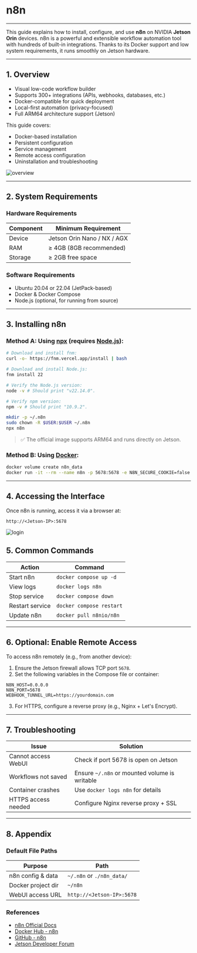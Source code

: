 # n8n  

---  

This guide explains how to install, configure, and use **n8n** on NVIDIA **Jetson Orin** devices. n8n is a powerful and extensible workflow automation tool with hundreds of built-in integrations. Thanks to its Docker support and low system requirements, it runs smoothly on Jetson hardware.  

---  

## 1. Overview  

- Visual low-code workflow builder  
- Supports 300+ integrations (APIs, webhooks, databases, etc.)  
- Docker-compatible for quick deployment  
- Local-first automation (privacy-focused)  
- Full ARM64 architecture support (Jetson)  

This guide covers:  

- Docker-based installation  
- Persistent configuration  
- Service management  
- Remote access configuration  
- Uninstallation and troubleshooting  

![overview](/img/NG45XX_n8n_overview.png)  

---  

## 2. System Requirements  

### Hardware Requirements  

| Component | Minimum Requirement               |  
| --------- | --------------------------------- |  
| Device    | Jetson Orin Nano / NX / AGX       |  
| RAM       | ≥ 4GB (8GB recommended)           |  
| Storage   | ≥ 2GB free space                  |  

### Software Requirements  

- Ubuntu 20.04 or 22.04 (JetPack-based)  
- Docker & Docker Compose  
- Node.js (optional, for running from source)  

---  

## 3. Installing n8n  

### Method A: Using [npx](https://docs.n8n.io/hosting/installation/npm/) (requires [Node.js](https://nodejs.org/en/download)):  

```bash  
# Download and install fnm:  
curl -o- https://fnm.vercel.app/install | bash  

# Download and install Node.js:  
fnm install 22  

# Verify the Node.js version:  
node -v # Should print "v22.14.0".  

# Verify npm version:  
npm -v # Should print "10.9.2".  
```  

```bash  
mkdir -p ~/.n8n  
sudo chown -R $USER:$USER ~/.n8n  
npx n8n  
```  

> ✅ The official image supports ARM64 and runs directly on Jetson.  

### Method B: Using [Docker](https://docs.n8n.io/hosting/installation/docker/):  

```bash  
docker volume create n8n_data  
docker run -it --rm --name n8n -p 5678:5678 -e N8N_SECURE_COOKIE=false -v n8n_data:/home/node/.n8n docker.n8n.io/n8nio/n8n  
```  

---  

## 4. Accessing the Interface  

Once n8n is running, access it via a browser at:  

```  
http://<Jetson-IP>:5678  
```  

![login](/img/n8n_login.png)  

## 5. Common Commands  

| Action          | Command                      |  
| --------------- | ---------------------------- |  
| Start n8n       | `docker compose up -d`       |  
| View logs       | `docker logs n8n`            |  
| Stop service    | `docker compose down`        |  
| Restart service | `docker compose restart`     |  
| Update n8n      | `docker pull n8nio/n8n`      |  

---  

## 6. Optional: Enable Remote Access  

To access n8n remotely (e.g., from another device):  

1. Ensure the Jetson firewall allows TCP port `5678`.  
2. Set the following variables in the Compose file or container:  

```env  
N8N_HOST=0.0.0.0  
N8N_PORT=5678  
WEBHOOK_TUNNEL_URL=https://yourdomain.com  
```  

3. For HTTPS, configure a reverse proxy (e.g., Nginx + Let's Encrypt).  

---  

## 7. Troubleshooting  

| Issue                | Solution                           |  
| -------------------- | ---------------------------------- |  
| Cannot access WebUI  | Check if port 5678 is open on Jetson |  
| Workflows not saved  | Ensure `~/.n8n` or mounted volume is writable |  
| Container crashes    | Use `docker logs n8n` for details  |  
| HTTPS access needed  | Configure Nginx reverse proxy + SSL |  

---  

## 8. Appendix  

### Default File Paths  

| Purpose           | Path                        |  
| ----------------- | --------------------------- |  
| n8n config & data | `~/.n8n` or `./n8n_data/`   |  
| Docker project dir | `~/n8n`                     |  
| WebUI access URL  | `http://<Jetson-IP>:5678`   |  

### References  

- [n8n Official Docs](https://docs.n8n.io)  
- [Docker Hub - n8n](https://hub.docker.com/r/n8nio/n8n)  
- [GitHub - n8n](https://github.com/n8n-io/n8n)  
- [Jetson Developer Forum](https://forums.developer.nvidia.com)